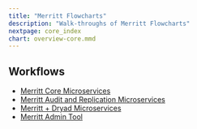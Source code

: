 ```yaml
---
title: "Merritt Flowcharts"
description: "Walk-throughs of Merritt Flowcharts"
nextpage: core_index
chart: overview-core.mmd
---
```


## Workflows
- [Merritt Core Microservices](core_index)
- [Merritt Audit and Replication Microservices](auditreplic)
- [Merritt + Dryad Microservices](dryad)
- [Merritt Admin Tool](admin-lambda)

